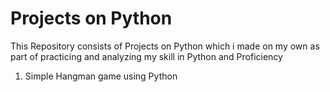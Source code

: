 # Projects on Python
This Repository consists of Projects on Python which i made on my own as part of practicing and analyzing my skill in Python and Proficiency 
1) Simple Hangman game using Python
